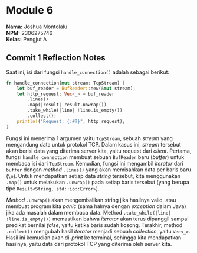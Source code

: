 # Module 6
**Nama:**   Joshua Montolalu<br>
**NPM:**    2306275746<br>
**Kelas:**  Pengjut A<br>

## Commit 1 Reflection Notes
Saat ini, isi dari fungsi `handle_connection()` adalah sebagai berikut:
```rs
fn handle_connection(mut stream: TcpStream) {
    let buf_reader = BufReader::new(&mut stream);
    let http_request: Vec<_> = buf_reader
        .lines()
        .map(|result| result.unwrap())
        .take_while(|line| !line.is_empty())
        .collect();
    println!("Request: {:#?}", http_request);
}
```
Fungsi ini menerima 1 argumen yaitu `TcpStream`, sebuah *stream* yang mengandung data untuk protokol TCP. Dalam kasus ini, *stream* tersebut akan berisi data yang diterima server kita, yaitu request dari *client*. Pertama, fungsi `handle_connection` membuat sebuah `BufReader` baru (*buffer*) untuk membaca isi dari `TcpStream`. Kemudian, fungsi ini mengambil *iterator* dari `buffer` dengan *method* `.lines()` yang akan memisahkan data per baris baru (`\n`). Untuk mendapatkan setiap data *string* tersebut, kita menggunakan `.map()` untuk melakukan `.unwrap()` pada setiap baris tersebut (yang berupa tipe `Result<String, std::io::Error>`). 

*Method* `.unwrap()` akan mengembalikan string jika hasilnya valid, atau membuat program kita *panic* (sama halnya dengan *exception* dalam Java) jika ada masalah dalam membaca data. Method `.take_while(|line| !line.is_empty())` memastikan bahwa *iterator* akan terus dipanggil sampai predikat bernilai *false*, yaitu ketika baris sudah kosong. Terakhir, method `.collect()` mengubah hasil *iterator* menjadi sebuah *collection*, yaitu `Vec<_>`. Hasil ini kemudian akan di-*print* ke terminal, sehingga kita mendapatkan hasilnya, yaitu data dari protokol TCP yang diterima oleh server kita.
